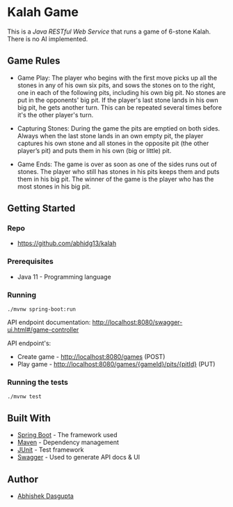
# Kalah Game

This is a *Java RESTful Web Service*  that runs a game of 6-stone Kalah. There is no AI implemented.

## Game Rules

- Game Play:
The player who begins with the first move picks up all the stones in any of his own six pits, and sows the stones on to the right, one in each of the following pits, including his own big pit. No stones are put in the opponents' big pit. If the
player's last stone lands in his own big pit, he gets another turn. This can be repeated several times before it's the other player's turn.

- Capturing Stones:
During the game the pits are emptied on both sides. Always when the last stone lands in an own empty pit, the player captures his own stone and all stones in the
opposite pit (the other player’s pit) and puts them in his own (big or little) pit.

- Game Ends:
The game is over as soon as one of the sides runs out of stones. The player who still has stones in his pits keeps them and puts them in his big pit. The winner of
the game is the player who has the most stones in his big pit.

## Getting Started

### Repo

* https://github.com/abhidg13/kalah

### Prerequisites

* Java 11 - Programming language

### Running

```
./mvnw spring-boot:run
```

API endpoint documentation: <http://localhost:8080/swagger-ui.html#/game-controller>

API endpoint's:
* Create game - <http://localhost:8080/games> (POST)
* Play game - <http://localhost:8080/games/{gameId}/pits/{pitId}> (PUT)

### Running the tests

```
./mvnw test
```

## Built With

* [Spring Boot](https://projects.spring.io/spring-boot/) - The framework used
* [Maven](https://maven.apache.org) - Dependency management
* [JUnit](https://junit.org) - Test framework
* [Swagger](https://swagger.io) - Used to generate API docs & UI

## Author

* [Abhishek Dasgupta](https://github.com/abhidg13)
